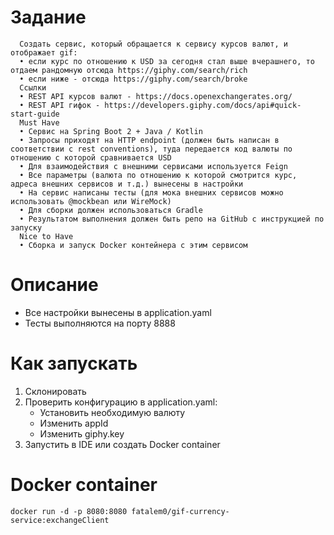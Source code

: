 # Задание
```
  Создать сервис, который обращается к сервису курсов валют, и отображает gif:
  • если курс по отношению к USD за сегодня стал выше вчерашнего, то отдаем рандомную отсюда https://giphy.com/search/rich
  • если ниже - отсюда https://giphy.com/search/broke
  Ссылки
  • REST API курсов валют - https://docs.openexchangerates.org/
  • REST API гифок - https://developers.giphy.com/docs/api#quick-start-guide
  Must Have
  • Сервис на Spring Boot 2 + Java / Kotlin
  • Запросы приходят на HTTP endpoint (должен быть написан в соответствии с rest conventions), туда передается код валюты по отношению с которой сравнивается USD
  • Для взаимодействия с внешними сервисами используется Feign
  • Все параметры (валюта по отношению к которой смотрится курс, адреса внешних сервисов и т.д.) вынесены в настройки
  • На сервис написаны тесты (для мока внешних сервисов можно использовать @mockbean или WireMock)
  • Для сборки должен использоваться Gradle
  • Результатом выполнения должен быть репо на GitHub с инструкцией по запуску
  Nice to Have
  • Сборка и запуск Docker контейнера с этим сервисом
```
# Описание
  - Все настройки вынесены в application.yaml
  - Тесты выполняются на порту 8888
# Как запускать
1. Склонировать
2. Проверить конфигурацию в application.yaml:
    - Установить необходимую валюту
    - Изменить appId
    - Изменить giphy.key
3. Запустить в IDE или создать Docker container
# Docker container
```
docker run -d -p 8080:8080 fatalem0/gif-currency-service:exchangeClient
```
